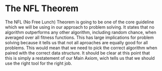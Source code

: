 # The NFL Theorem

The NFL (No Free Lunch) Theorem is going to be one of the core guideline which we will be using in our approach to problem solving. It states that no algorithm outperforms any other algorithm, including random chance, when averaged over all fitness functions. This has large implications for problem solving because it tells us that not all aproaches are equally good for all problems. This would mean that we need to pick the correct algorithm when paired with the correct data structure. It should be clear at this point that this is simply a restatement of our Main Axiom, wich tells us that we should use the right tool for the right job.
